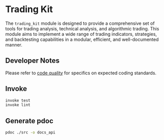 # Trading Kit

The `trading_kit` module is designed to provide a comprehensive set of tools for trading analysis, technical analysis, and algorithmic trading. This module aims to implement a wide range of trading indicators, strategies, and backtesting capabilities in a modular, efficient, and well-documented manner.

## Developer Notes

Please refer to [code quality](/docs/code_quality.md) for specifics on expected coding standards.

## Invoke

```sh
invoke test
invoke lint
```

## Generate pdoc

```sh
pdoc ./src -o docs_api  
```
